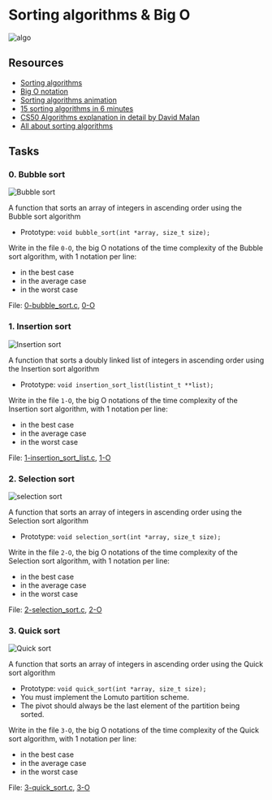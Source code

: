 # Sorting algorithms & Big O
![algo](https://s3.amazonaws.com/intranet-projects-files/holbertonschool-low_level_programming/248/willy-wonka.png)

## Resources
* [Sorting algorithms](https://en.wikipedia.org/wiki/Sorting_algorithm)
* [Big O notation](https://stackoverflow.com/questions/487258/what-is-a-plain-english-explanation-of-big-o-notation)
* [Sorting algorithms animation](https://www.toptal.com/developers/sorting-algorithms)
* [15 sorting algorithms in 6 minutes](https://www.youtube.com/watch?v=kPRA0W1kECg)
* [CS50 Algorithms explanation in detail by David Malan](https://www.youtube.com/watch?v=yb0PY3LX2x8&t=2s)
* [All about sorting algorithms](https://www.geeksforgeeks.org/sorting-algorithms/)

## Tasks
### 0. Bubble sort
![Bubble sort](https://www.youtube.com/watch?v=lyZQPjUT5B4&embeds_euri=https%3A%2F%2Falxswe.com%2F&feature=emb_imp_woyt)

A function that sorts an array of integers in ascending order using the Bubble sort algorithm
* Prototype: `void bubble_sort(int *array, size_t size);`

Write in the file `0-O`, the big O notations of the time complexity of the Bubble sort algorithm, with 1 notation per line:
* in the best case
* in the average case
* in the worst case

File: [0-bubble_sort.c](./0-bubble_sort.c), [0-O](./0-O)

### 1. Insertion sort
![Insertion sort](https://www.youtube.com/watch?v=ROalU379l3U&embeds_euri=https%3A%2F%2Falxswe.com%2F&feature=emb_imp_woyt)

A function that sorts a doubly linked list of integers in ascending order using the Insertion sort algorithm
* Prototype: `void insertion_sort_list(listint_t **list);`

Write in the file `1-O`, the big O notations of the time complexity of the Insertion sort algorithm, with 1 notation per line:
* in the best case
* in the average case
* in the worst case

File: [1-insertion_sort_list.c](./1-insertion_sort_list.c), [1-O](./1-O)

### 2. Selection sort
![selection sort](https://www.youtube.com/watch?v=Ns4TPTC8whw&feature=emb_imp_woyt)

A function that sorts an array of integers in ascending order using the Selection sort algorithm
* Prototype: `void selection_sort(int *array, size_t size);`

Write in the file `2-O`, the big O notations of the time complexity of the Selection sort algorithm, with 1 notation per line:
* in the best case
* in the average case
* in the worst case

File: [2-selection_sort.c](./2-selection_sort.c), [2-O](./2-O)

### 3. Quick sort
![Quick sort](https://www.youtube.com/watch?v=ywWBy6J5gz8&embeds_euri=https%3A%2F%2Falxswe.com%2F&feature=emb_imp_woyt)

A function that sorts an array of integers in ascending order using the Quick sort algorithm
* Prototype: `void quick_sort(int *array, size_t size);`
* You must implement the Lomuto partition scheme.
* The pivot should always be the last element of the partition being sorted.

Write in the file `3-O`, the big O notations of the time complexity of the Quick sort algorithm, with 1 notation per line:
* in the best case
* in the average case
* in the worst case

File: [3-quick_sort.c](./3-quick_sort.c), [3-O](./3-O)
